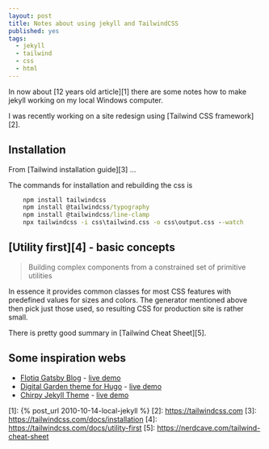 ```yaml
---
layout: post
title: Notes about using jekyll and TailwindCSS
published: yes
tags:
  - jekyll
  - tailwind
  - css
  - html
---
```

In now about [12 years old article][1] there are some notes how to make jekyll working on my local Windows computer.

I was recently working on a site redesign using [Tailwind CSS framework][2]. 

## Installation

From [Tailwind installation guide][3] ...

The commands for installation and rebuilding the css is 

```cmd
    npm install tailwindcss
    npm install @tailwindcss/typography
    npm install @tailwindcss/line-clamp
    npx tailwindcss -i css\tailwind.css -o css\output.css --watch
```

## [Utility first][4] - basic concepts

> Building complex components from a constrained set of primitive utilities

In essence it provides common classes for most CSS features with predefined values 
for sizes and colors. The generator mentioned above then pick just those used, so
resulting CSS for production site is rather small.

There is pretty good summary in [Tailwind Cheat Sheet][5].

## Some inspiration webs

 - [Flotiq Gatsby Blog](https://github.com/flotiq/flotiq-gatsby-blog-2) - [live demo](https://flotiqgatsbyblog2.gatsbyjs.io/)
 - [Digital Garden theme for Hugo](https://github.com/apvarun/digital-garden-hugo-theme) - [live demo](https://digital-garden-hugo-theme.vercel.app/)
 - [Chirpy Jekyll Theme](https://github.com/cotes2020/jekyll-theme-chirpy/) - [live demo](https://chirpy.cotes.page/)


[1]: {% post_url 2010-10-14-local-jekyll %}
[2]: https://tailwindcss.com
[3]: https://tailwindcss.com/docs/installation
[4]: https://tailwindcss.com/docs/utility-first
[5]: https://nerdcave.com/tailwind-cheat-sheet

